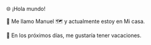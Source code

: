 🌐 ¡Hola mundo!

👋 Me llamo Manuel
🗺️ y actualmente estoy en Mi casa.

📆 En los próximos días, me gustaría tener vacaciones.

